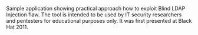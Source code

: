 Sample application showing practical approach how to exploit Blind LDAP Injection flaw. The tool is intended to be used by IT security researchers and pentesters for educational purposes only. It was first presented at Black Hat 2011.